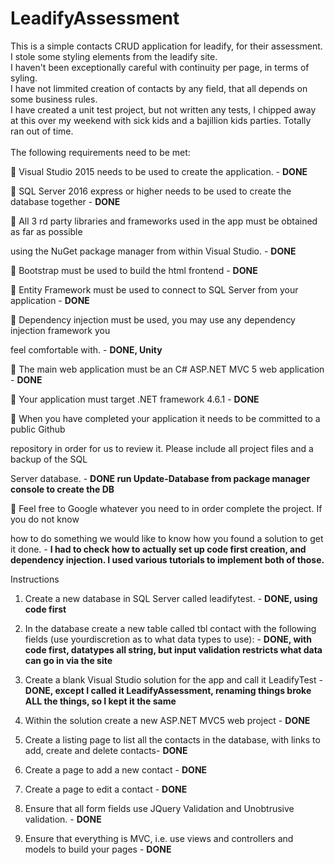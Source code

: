 # LeadifyAssessment
This is a simple contacts CRUD application for leadify, for their assessment. <br/>
I stole some styling elements from the leadify site. <br/>
I haven't been exceptionally careful with continuity per page, in terms of syling. <br/>
I have not limmited creation of contacts by any field, that all depends on some business rules. <br/>
I have created a unit test project, but not written any tests, I chipped away at this over my weekend with sick kids and a bajillion kids parties. Totally ran out of time.
<br/>
<br/>
The following requirements need to be met:

 Visual Studio 2015 needs to be used to create the application. - <B>DONE</B>

 SQL Server 2016 express or higher needs to be used to create the database together  - <B>DONE</B>

 All 3 rd party libraries and frameworks used in the app must be obtained as far as possible

using the NuGet package manager from within Visual Studio.  - <B>DONE</B>

 Bootstrap must be used to build the html frontend  - <B>DONE</B>

 Entity Framework must be used to connect to SQL Server from your application  - <B>DONE</B>

 Dependency injection must be used, you may use any dependency injection framework you

feel comfortable with.  - <B>DONE, Unity</B>

 The main web application must be an C# ASP.NET MVC 5 web application  - <B>DONE</B>

 Your application must target .NET framework 4.6.1  - <B>DONE</B>

 When you have completed your application it needs to be committed to a public Github

repository in order for us to review it. Please include all project files and a backup of the SQL

Server database.  - <B>DONE run Update-Database from package manager console to create the DB</B>

 Feel free to Google whatever you need to in order complete the project. If you do not know

how to do something we would like to know how you found a solution to get it done. - <B> I had to check how to actually set up code first creation, and dependency injection. I used various tutorials to implement both of those. </B>

Instructions

1. Create a new database in SQL Server called leadifytest. - <B>DONE, using code first</B>

2. In the database create a new table called tbl contact with the following fields (use yourdiscretion as to what data types to use): - <B>DONE, with code first, datatypes all string, but input validation restricts what data can go in via the site</B>

3. Create a blank Visual Studio solution for the app and call it LeadifyTest - <B>DONE, except I called it LeadifyAssessment, renaming things broke ALL the things, so I kept it the same</B>

4. Within the solution create a new ASP.NET MVC5 web project - <B>DONE</B>

5. Create a listing page to list all the contacts in the database, with links to add, create and delete contacts- <B>DONE</B>

6. Create a page to add a new contact - <B>DONE</B>

7. Create a page to edit a contact - <B>DONE</B>

8. Ensure that all form fields use JQuery Validation and Unobtrusive validation. - <B>DONE</B>

9. Ensure that everything is MVC, i.e. use views and controllers and models to build your pages - <B>DONE</B>
